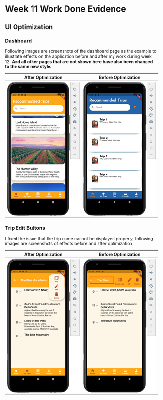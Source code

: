 # **Week 11 Work Done Evidence**

## UI Optimization

### Dashboard

Following images are screenshots of the dashboard page as the example to illustrate effects on the application before and after my work during week 12. **And all other pages that are not shown here have also been changed to the same new style.**

| After Optimization                                           | Before Optimization                                          |
| ------------------------------------------------------------ | ------------------------------------------------------------ |
| ![new_dashboard](https://github.com/RachelYang1999/SOFT3888-Evidence/blob/main/Week12/img/new_dashboard.png) | ![new_dashboard](https://github.com/RachelYang1999/SOFT3888-Evidence/blob/main/Week11/img/new_dashboard.png) |

### Trip Edit Buttons

I fixed the issue that the trip name cannot be displayed properly, following images are screenshots of effects before and after optimization

| After Optimization                                           | Before Optimization                                          |
| ------------------------------------------------------------ | ------------------------------------------------------------ |
| ![new_edit_trip](https://github.com/RachelYang1999/SOFT3888-Evidence/blob/main/Week12/img/new_edit_trip.png) | ![old_edit_trip](https://github.com/RachelYang1999/SOFT3888-Evidence/blob/main/Week12/img/old_edit_trip.png) |

